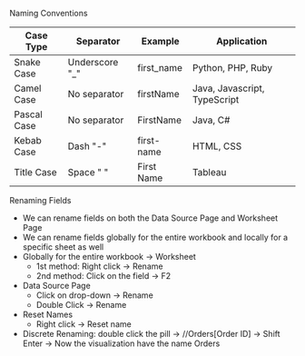 Naming Conventions

| Case Type   | Separator      | Example     |Application |
|-------------|----------------|-------------|-----------------|
| Snake Case  | Underscore "_"  | first_name  |Python, PHP, Ruby|
| Camel Case  | No separator    | firstName   |Java, Javascript, TypeScript|
| Pascal Case | No separator    | FirstName   |Java, C#|
| Kebab Case  | Dash "-"        | first-name  |HTML, CSS|
| Title Case  | Space " "       | First Name  |Tableau|

Renaming Fields
- We can rename fields on both the Data Source Page and Worksheet Page
- We can rename fields globally for the entire workbook and locally for a specific sheet as well
- Globally for the entire workbook -> Worksheet
  - 1st method: Right click -> Rename
  - 2nd method: Click on the field -> F2
- Data Source Page
  - Click on drop-down -> Rename
  - Double Click -> Rename
- Reset Names
  - Right click -> Reset name
- Discrete Renaming: double click the pill -> //Orders[Order ID] -> Shift Enter -> Now the visualization have the name Orders
